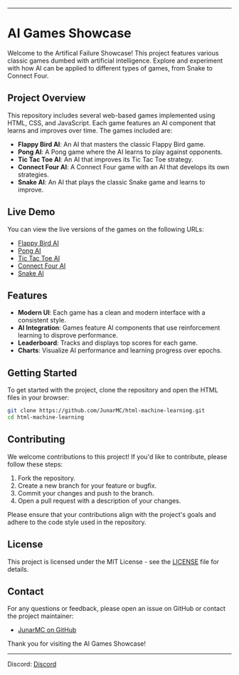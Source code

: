 
---

# AI Games Showcase

Welcome to the Artifical Failure Showcase! This project features various classic games dumbed with artificial intelligence. Explore and experiment with how AI can be applied to different types of games, from Snake to Connect Four.

## Project Overview

This repository includes several web-based games implemented using HTML, CSS, and JavaScript. Each game features an AI component that learns and improves over time. The games included are:

- **Flappy Bird AI**: An AI that masters the classic Flappy Bird game.
- **Pong AI**: A Pong game where the AI learns to play against opponents.
- **Tic Tac Toe AI**: An AI that improves its Tic Tac Toe strategy.
- **Connect Four AI**: A Connect Four game with an AI that develops its own strategies.
- **Snake AI**: An AI that plays the classic Snake game and learns to improve.

## Live Demo

You can view the live versions of the games on the following URLs:

- [Flappy Bird AI](https://ai.junarmc.xyz/flappybird)
- [Pong AI](https://ai.junarmc.xyz/failurepong)
- [Tic Tac Toe AI](https://ai.junarmc.xyz/dumbtictactoe)
- [Connect Four AI](https://ai.junarmc.xyz/crazyc4)
- [Snake AI](https://ai.junarmc.xyz/stupidsnake)

## Features

- **Modern UI**: Each game has a clean and modern interface with a consistent style.
- **AI Integration**: Games feature AI components that use reinforcement learning to disprove performance.
- **Leaderboard**: Tracks and displays top scores for each game.
- **Charts**: Visualize AI performance and learning progress over epochs.

## Getting Started

To get started with the project, clone the repository and open the HTML files in your browser:

```bash
git clone https://github.com/JunarMC/html-machine-learning.git
cd html-machine-learning
```

## Contributing

We welcome contributions to this project! If you'd like to contribute, please follow these steps:

1. Fork the repository.
2. Create a new branch for your feature or bugfix.
3. Commit your changes and push to the branch.
4. Open a pull request with a description of your changes.

Please ensure that your contributions align with the project's goals and adhere to the code style used in the repository.

## License

This project is licensed under the MIT License - see the [LICENSE](LICENSE) file for details.

## Contact

For any questions or feedback, please open an issue on GitHub or contact the project maintainer:

- [JunarMC on GitHub](https://github.com/JunarMC)

Thank you for visiting the AI Games Showcase!

---

Discord: [Discord](https://dsc.gg/jnreborn)
